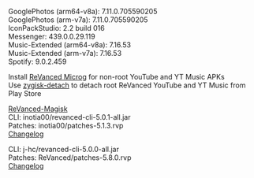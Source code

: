 GooglePhotos (arm64-v8a): 7.11.0.705590205  
GooglePhotos (arm-v7a): 7.11.0.705590205  
IconPackStudio: 2.2 build 016  
Messenger: 439.0.0.29.119  
Music-Extended (arm64-v8a): 7.16.53  
Music-Extended (arm-v7a): 7.16.53  
Spotify: 9.0.2.459  

Install [ReVanced Microg](https://github.com/ReVanced/GmsCore/releases) for non-root YouTube and YT Music APKs  
Use [zygisk-detach](https://github.com/j-hc/zygisk-detach) to detach root ReVanced YouTube and YT Music from Play Store  

[ReVanced-Magisk](https://github.com/kingsmanvn1x32/ReVanced-Magisk)  
CLI: inotia00/revanced-cli-5.0.1-all.jar  
Patches: inotia00/patches-5.1.3.rvp  
[Changelog](https://github.com/inotia00/revanced-patches/releases/tag/v5.1.3)

CLI: j-hc/revanced-cli-5.0.0-all.jar  
Patches: ReVanced/patches-5.8.0.rvp  
[Changelog](https://github.com/ReVanced/revanced-patches/releases/tag/v5.8.0)  
